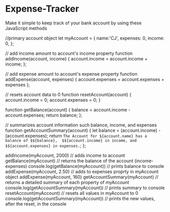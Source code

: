 # Expense-Tracker
Make it simple to keep track of your bank account by using these JavaScript methods

//primary account object
let myAccount = {
    name:'CJ',
    expenses: 0,
    income: 0,
};

// add income amount to account's income property
function addIncome(account, income) {
    account.income = account.income + income;
};

// add expense amount to account's expense property
function addExpense(account, expenses) {
    account.expenses = account.expenses + expenses
};

// resets account data to 0
function resetAccount(account) {
    account.income = 0;
    account.expenses = 0;
}

function getBalance(account) {
    balance = account.income - account.expenses;
    return balance;
};

// summarizes account information such balance, income, and expenses
function getAccountSummary(account) {
    let balance = (account.income) - (account.expenses);
    return `The Account for ${account.name} has a balance of $${balance}, 
    $${account.income} in income, and $${account.expenses} in expenses.`;
};

 addIncome(myAccount, 2000) // adds income to account
 getBalance(myAccount) // returns the balance of the account (income-expenses)
 console.log(getBalance(myAccount)) // prints balance to console
 addExpense(myAccount, 2.50) // adds to expenses proprty in myAccount object
 addExpense(myAccount, 160)
 getAccountSummary(myAccount) // returns a detailed summary of each property of myAccount
 console.log(getAccountSummary(myAccount)) // prints summary to console
 resetAccount(myAccount) // resets all values in myAccount to 0
 console.log(getAccountSummary(myAccount)) // prints the new values, after the reset, in the console
